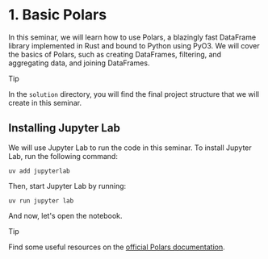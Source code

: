 # 1. Basic Polars

In this seminar, we will learn how to use Polars, a blazingly fast DataFrame library implemented in Rust and bound to Python using PyO3.
We will cover the basics of Polars, such as creating DataFrames, filtering, and aggregating data, and joining DataFrames.

> [!TIP]
> In the `solution` directory, you will find the final project structure that we will create in this seminar.

## Installing Jupyter Lab

We will use Jupyter Lab to run the code in this seminar. To install Jupyter Lab, run the following command:

```shell
uv add jupyterlab
```

Then, start Jupyter Lab by running:

```shell
uv run jupyter lab
```

And now, let's open the notebook.

> [!TIP]
> Find some useful resources on the [official Polars documentation](https://pola.rs/docs/).
